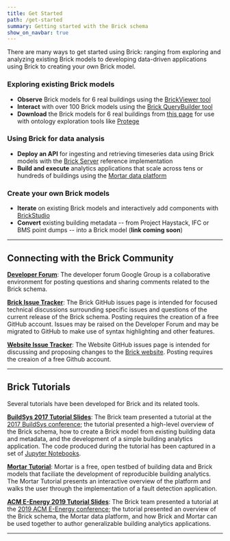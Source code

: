 ```yaml
---
title: Get Started
path: /get-started
summary: Getting started with the Brick schema
show_on_navbar: true
---
```


There are many ways to get started using Brick: ranging from exploring and analyzing existing Brick models to developing data-driven applications using Brick to creating your own Brick model.

### Exploring existing Brick models

- **Observe** Brick models for 6 real buildings using the [BrickViewer tool](http://viewer.brickschema.org/)
- **Interact** with over 100 Brick models using the [Brick QueryBuilder tool](https://querybuilder.mortardata.org/)
- **Download** the Brick models for 6 real buildings from [this page](/resources#reference-brick-models) for use with ontology exploration tools like [Protege](https://protege.stanford.edu/)

### Using Brick for data analysis

- **Deploy an API** for ingesting and retrieving timeseries data using Brick models with the [Brick Server](https://github.com/BrickSchema/brick-server) reference implementation
- **Build and execute** analytics applications that scale across tens or hundreds of buildings using the [Mortar data platform](https://mortardata.org/)

### Create your own Brick models

- **Iterate** on existing Brick models and interactively add components with [BrickStudio](/tools/BrickStudio)
- **Convert** existing building metadata -- from Project Haystack, IFC or BMS point dumps -- into a Brick model (**link coming soon**)

---

## Connecting with the Brick Community

**[Developer Forum][4]**: The developer forum Google Group is a collaborative environment for posting questions and sharing comments related to the Brick schema.

**[Brick Issue Tracker][5]**: The Brick GitHub issues page is intended for focused technical discussions surrounding specific issues and questions of the current release of the Brick schema. Posting requires the creation of a free GitHub account. Issues may be raised on the Developer Forum and may be migrated to GitHub to make use of syntax highlighting and other features.

**[Website Issue Tracker][6]**: The Website GitHub issues page is intended for discussing and proposing changes to the [Brick website][7]. Posting requires the creaion of a free Github account.

---

## Brick Tutorials

Several tutorials have been developed for Brick and its related tools.

**[BuildSys 2017 Tutorial Slides][2]**: The Brick team presented a tutorial at the [2017 BuildSys conference][9]; the tutorial presented a high-level overview of the Brick schema, how to create a Brick model from existing building data and metadata, and the development of a simple building analytics application. The code produced during the tutorial has been captured in a set of [Jupyter Notebooks][3].

**[Mortar Tutorial][8]**: Mortar is a free, open testbed of building data and Brick models that faciliate the development of reproducible building analytics. The Mortar Tutorial presents an interactive overview of the platform and walks the user through the implementation of a fault detection application.

**[ACM E-Energy 2019 Tutorial Slides][10]**: The Brick team presented a tutorial at the [2019 ACM E-Energy conference][11]; the tutorial presented an overview of the Brick schema, the Mortar data platform, and how Brick and Mortar can be used together to author generalizable building analytics applications.

---

[1]: https://brickschema.org/docs/Brick-Leaflet.pdf
[2]: https://docs.google.com/presentation/d/1wgT5S8fgo13cqDPx7DbygWuqAhIp4uxAenP4oDsMaVI/edit?usp=sharing
[3]: https://github.com/BuildSysUniformMetadata/brick-tutorial-buildsys2017
[4]: https://groups.google.com/d/forum/brickschema
[5]: https://github.com/BrickSchema/brick-owl-dl/issues
[6]: https://github.com/BrickSchema/brick-website/issues
[7]: https://brickschema.org/
[8]: https://tutorial.mortardata.org/
[9]: http://buildsys.acm.org/2017/tutorial/
[10]: https://docs.google.com/presentation/d/14dxGyYBYzdweKZRSR3GLCAyR7VS9KqZeD6BWdBUQwt0/edit?usp=sharing
[11]: https://energy.acm.org/conferences/eenergy/2019/tutorial.php
